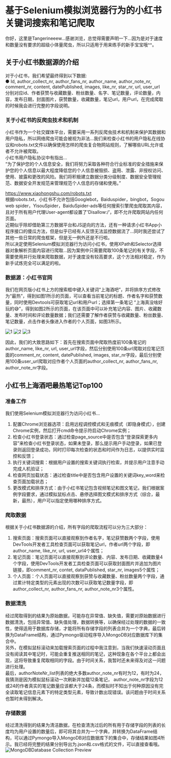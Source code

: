 # 基于Selenium模拟浏览器行为的小红书关键词搜索和笔记爬取
  你好，这里是Tangerineeew...感谢浏览，总觉得需要声明一下...因为是对于速度和数量没有要求的超级小体量爬虫，所以只适用于用来练手的新手宝宝哦^^。

## 关于小红书数据源的介绍
  对于小红书，我们希望最终得到以下数据:<br>
●	Id,	author_collect_nr,	author_fans_nr,	author_name,	author_note_nr, comment_nr, content, datePublished, images, like_nr, star_nr, url, user_url<br>
  分别对应id、作者获赞与收藏数量、粉丝数量、名字、笔记数量，评论数量，内容，发布日期，封面图片，获赞数量，收藏数量，笔记url，用户url，在完成爬取的时候我会进行完整的字段说明。
### 关于小红书的反爬虫技术和机制
小红书作为一个社交媒体平台，需要采用一系列反爬虫技术和机制来保护其数据和用户隐私，所以网络爬虫可能会被视为非法...我们来检查小红书的用户隐私在线协议和robots.txt文件以确保使用怎样的爬虫复合物网站规则，了解哪些URL允许或者不允许被爬取。<br>
小红书用户隐私协议中有指出...<br>
“为了保护您的个人信息安全，我们将努力采取各种符合行业标准的安全措施来保护您的个人信息以最大程度降低您的个人信息被毁损、盗用、泄露、非授权访问、使用、披露和更改的风险。我们将积极建立数据分类分级制度、数据安全管理规范、数据安全开发规范来管理规范个人信息的存储和使用。”<br>

https://www.xiaohongshu.com/robots.txt<br>
根据robots.txt，小红书不允许包括Googlebot，Baiduspider，bingbot，Sogou web spider，YisouSpider，BaiduSpider-ads等任何搜索引擎爬虫爬取其内容，且对于所有用户代理User-agent都设置了’Disallow:/’，即不允许爬取网站内任何页面。<br>
近期似乎除却借助第三方数据平台和JS逆向的方法，还有一种请求小红书App小程序接口的傻瓜方法，但是似乎已经有人反馈无法监控数据流了...同时我还尝试了其他一些日常的爬虫框架，但是无一例外还是不行啦。<br>
所以决定使用Selenium模拟浏览器行为访问小红书，使用XPath和Selector选择器对象解析页面内容进行爬取...因为案例中只需要爬取100条笔记的有关字段，不需要使用并行处理来爬取数据，对于速度没有较高要求，这个方法相对稳定，作为新手试炼完全可以满足的啦。<br>
### 数据源：小红书官网
我们在网页版小红书上方的搜索框中键入关键词“上海酒吧”，并将排序方式修改为“最热”，得到如图1所示的页面，可以查看当前笔记的标题、作者名字和获赞数量，同时使用Devtools可获取笔记url和用户url；选择第一条笔记 “上海真没啥好玩的😅”，得到如图2所示的页面，在该页面中可以补充笔记内容、图片、收藏数量、发布时间和评论数量数据；我们还需要了解作者获赞与收藏数量、粉丝数量、笔记数量，点击作者头像进入作者的个人页面，如图3所示。<br>

![1](https://github.com/Tangerineeew/Selenium-basedXiaohongshuCrawler/assets/117080849/8422ad0b-df55-49c8-88e6-477139d3a882)
![2](https://github.com/Tangerineeew/Selenium-basedXiaohongshuCrawler/assets/117080849/bcd3a5cf-8408-49d2-9386-05efc1758d0a)
![3](https://github.com/Tangerineeew/Selenium-basedXiaohongshuCrawler/assets/117080849/2428ff75-5064-43f7-9e2f-96ff324f5cdc)

因此，我们的大致思路如下：首先在搜索页面中爬取热度前100条笔记的author_name, like_nr, url, user_url字段，然后分别使用100条url爬取对应笔记页面的comment_nr, content, datePublished, images, star_nr字段，最后分别使用100条user_url爬取对应作者个人页面的author_collect_nr, author_fans_nr, author_note_nr字段。

## 小红书上海酒吧最热笔记Top100
### 准备工作
我们使用Selenium模拟浏览器行为访问小红书...<br>
1)	配置Chrome浏览器选项：启用远程调控模式和无痕模式（即隐身模式），创建Chrome实例，然后打开cmd命令提示符启动Chrome实例；<br>
2)	检查小红书登录状态：通过检查page_source中是否包含“登录探索更多内容”来检查小红书登录状态，如果未登录，那么提示用户手动登录，如果已登录则返回登录成功，同时打印每次检查的状态和时间作为日志，以提供实时监控和反馈；<br>
3)	执行关键词搜索：根据用户设置的搜索关键词执行检索，并提示用户注意手动完成人机验证；<br>
4)	检查网页加载状态：通过检查title中是否包含用户设置的关键词key_word来检查页面加载状态；<br>
5)	更改模式和排序方式：由于小红书笔记包含视频笔记和图文笔记，我们根据案例字段要求，通过模拟鼠标点击、悬停选择图文模式和排序方式（综合，最新，最热），用户可以指定使用哪种排序方式。
### 爬取数据
根据关于小红书数据源的介绍，所有字段的爬取流程可以分为三大部分：<br>
1)	搜索页面：搜索页面可以直接观察到作者名字，笔记获赞数两个字段，使用DevTools开发者工具检查页面可以获取笔记url，作者url两个字段，即author_name, like_nr, url, user_url4个属性；<br>
2)	笔记页面：笔记页面可以直接观察到评论数量、内容、发布日期、收藏数量4个字段，使用DevTools开发者工具检查页面可以获取封面图片并追加为图片链接，即comment_nr, contet, dataPublished, star_nr, images5个属性；<br>
3)	个人页面：个人页面可以直接观察到获赞与收藏数量、粉丝数量两个字段，通过累计特定类型的元素出现的次数可以获取笔记数量字段，即author_collect_nr, author_fans_nr, author_note_nr3个属性。<br>
### 数据清洗
经过爬取得到的结果为原始数据，可能存在异常值、缺失值，需要对原始数据进行数据清洗，包括异常值、缺失值处理，数据转换等，以确保经过处理的数据的一致性，使得适用于数据库存储，才能将所有存储字段的列表合并为一个字典，最后转换为DataFrame结构，通过Pymongo驱动程序导入MongoDB对应数据库下的集合中。<br>
另外，在模拟鼠标滚动来加载搜索页面的过程中我注意到，当我们快速滚动页面且没有阅读其中笔记时，可能会重复推送相同的笔记，这种现象在各个平台上都会出现，这将导致重复爬取相同的字段。由于时间关系，我暂时还未来得及对这一问题进行处理。<br>
最后，authorNoteNr_list列表的绝大多数author_note_nr有时为12，有时为24，我猜测是因为模拟鼠标滚动一次刷新并加载12条笔记， author_note_nr字段为12或24的作者真实的笔记数量应该都大于24条，而模拟时不知出于何种原因没有完全读取笔记信息元素下的特定类型元素，导致计数出现错误。该问题由于时间关系也暂时未得到解决。<br>
### 存储数据
经过清洗得到的结果为清洁数据，在检查清洗过后的所有用于存储字段的列表的长度均为用户设置的数量后，即可将其合并为一个字典，并转换为DataFrame结构，可以通过Pymongo导入MongoDB对应数据库下的集合中，存储结果如图4所示。我已经将完整的结果分别导出为.json和.csv格式的文件，可以直接查看哦。<br>
![MongoDBDatabase Collection Preview](https://github.com/Tangerineeew/Selenium-basedXiaohongshuCrawler/assets/117080849/1288571c-f8b2-4edd-9dcd-99f0912aad5b)
